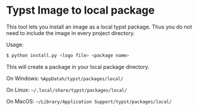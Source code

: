 # Typst Image to local package

This tool lets you install an image as a local typst package. Thus you do not need to include the image
in every project directory.

Usage:
```sh
$ python install.py <logo file> <package name>
```

This will create a package in your local package
directory.

On Windows:
`%AppData%/typst/packages/local/`

On Linux:
`~/.local/share/typst/packages/local/`

On MacOS:
`~/Library/Application Support/typst/packages/local/`
